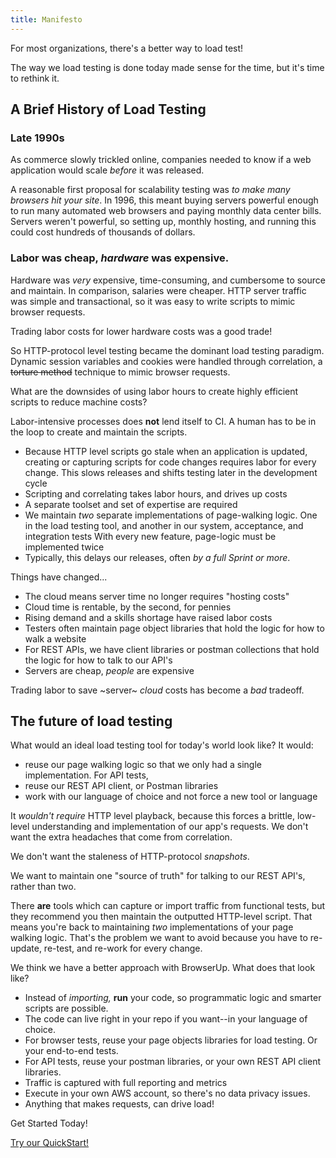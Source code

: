 ```yaml
---
title: Manifesto
---
```


For most organizations, there's a better way to load test!

The way we load testing is done today made sense for the time, but it's time to rethink it.


## A Brief History of Load Testing

<h3>Late 1990s</h3>

As commerce slowly trickled online, companies needed to know if a web application would scale _before_ it was released.

A reasonable first proposal for scalability testing was _to make many browsers hit your site_.
In 1996, this meant buying servers powerful enough to run many automated web browsers and paying monthly data center bills.
Servers weren't powerful, so setting up, monthly hosting, and running this could cost hundreds of thousands of dollars.

### Labor was cheap, _hardware_ was expensive.

Hardware was _very_ expensive, time-consuming, and cumbersome to source and maintain. In comparison, salaries were cheaper.
HTTP server traffic was simple and transactional, so it was easy to write scripts to mimic browser requests.

Trading labor costs for lower hardware costs was a good trade!

So HTTP-protocol level testing became the dominant load testing paradigm.
Dynamic session variables and cookies were handled through correlation, a ~~torture method~~ technique to mimic browser requests.

What are the downsides of using labor hours to create highly efficient scripts to reduce machine costs?

Labor-intensive processes does __not__ lend itself to CI. A human has to be in the loop to create and maintain the scripts.

* Because HTTP level scripts go stale when an application is updated, creating or capturing scripts for code changes requires labor
for every change. This slows releases and shifts testing later in the development cycle
* Scripting and correlating takes labor hours, and drives up costs
* A separate toolset and set of expertise are required
* We maintain *two* separate implementations of page-walking logic. One in the load testing tool, and another in our system, acceptance, and integration tests
With every new feature, page-logic must be implemented twice
* Typically, this delays our releases, often *by a full Sprint or more*.

Things have changed...

* The cloud means server time no longer requires "hosting costs"
* Cloud time is rentable, by the second, for pennies
* Rising demand and a skills shortage have raised labor costs
* Testers often maintain page object libraries that hold the logic for how to walk a website
* For REST APIs, we have client libraries or postman collections that hold the logic for how to talk to our API's
* Servers are cheap, _people_ are expensive

Trading labor to save ~server~ *cloud* costs has become a _bad_ tradeoff.

## The future of load testing

What would an ideal load testing tool for today's world look like?
It would:
* reuse our page walking logic so that we only had a single implementation. For API tests,
* reuse our REST API client, or Postman libraries
* work with our language of choice and not force a new tool or language

It _wouldn't_ *require* HTTP level playback, because this forces a brittle, low-level understanding and implementation of our app's requests.
We don't want the extra headaches that come from correlation.

We don't want the staleness of HTTP-protocol *snapshots*.

We want to maintain one "source of truth" for talking to our REST API's, rather than two.

There __are__ tools which can capture or import traffic from functional tests, but they recommend you then maintain the outputted HTTP-level script.
That means you're back to maintaining *two* implementations of your page walking logic. That's the problem we want to avoid because
you have to re-update, re-test, and re-work for every change.

We think we have a better approach with BrowserUp. What does that look like?

<ul>
 	<li>Instead of <em>importing, </em><strong>run</strong> your code, so programmatic logic and smarter scripts are possible.</li>
 	<li>The code can live right in your repo if you want--in your language of choice.</li>
  <li>For browser tests, reuse your page objects libraries for load testing. Or your end-to-end tests.</li>
  <li>For API tests, reuse your postman libraries, or your own REST API client libraries.</li>
 	<li>Traffic is captured with full reporting and metrics</li>
 	<li>Execute in your own AWS account, so there's no data privacy issues.</li>
 	<li>Anything that makes requests, can drive load!</li>
</ul>

Get Started Today!

[Try our QuickStart!](quick-start.html)
